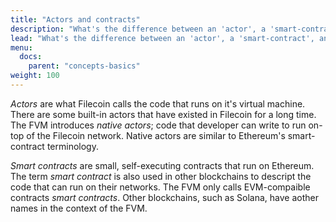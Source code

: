 ```yaml
---
title: "Actors and contracts"
description: "What's the difference between an 'actor', a 'smart-contract', and just a regular web app? This page covers the difference between all three."
lead: "What's the difference between an 'actor', a 'smart-contract', and just a regular web app? This page covers the difference between all three."
menu:
  docs:
    parent: "concepts-basics"
weight: 100
---
```


_Actors_ are what Filecoin calls the code that runs on it's virtual machine. There are some built-in actors that have existed in Filecoin for a long time. The FVM introduces _native actors_; code that developer can write to run on-top of the Filecoin network. Native actors are similar to Ethereum's smart-contract terminology.

_Smart contracts_ are small, self-executing contracts that run on Ethereum. The term _smart contract_ is also used in other blockchains to descript the code that can run on their networks. The FVM only calls EVM-compaible contracts _smart contracts_. Other blockchains, such as Solana, have aother names in the context of the FVM.
